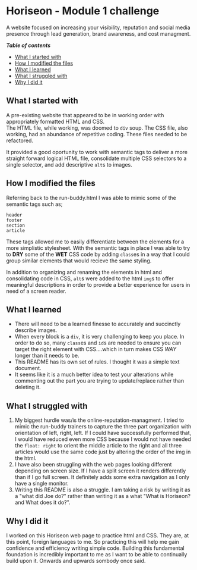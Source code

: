 # Horiseon - Module 1 challenge
A website focused on increasing your visibility, reputation and social media presence through lead generation, brand awareness, and cost managment.

***Table of contents***
* [What I started with](#What-I-started-with)
* [How I modified the files](#How-I-modified-the-files)
* [What I learned](#what-i-learned)
* [What I struggled with](#what-i-struggled-with)
* [Why I did it](#why-i-did-it)

## What I started with 

A pre-existing website that appeared to be in working order with appropriately formatted HTML and CSS.  
The HTML file, while working, was doomed to `div` soup. 
The CSS file, also working, had an abundance of repetitive coding.
These files needed to be refactored.

It provided a good oportunity to work with semantic tags to deliver a more straight forward logical HTML file, consolidate multiple CSS selectors to a single selector, and add descriptive `alt`s to images.

## How I modified the files

Referring back to the run-buddy.html I was able to mimic some of the semantic tags such as;
```
header
footer
section
article
```
These tags allowed me to easily differentiate between the elements for a more simplistic stylesheet.  With the semantic tags in place I was able to try to **DRY** some of the **WET** CSS code by adding `class`es in a way that I could group similar elements that would recieve the same styling.

In addition to organizing and renaming the elements in html and consolidating code in CSS, `alt`s were added to the html `img`s to offer meaningful descriptions in order to provide a better experience for users in need of a screen reader.

## What I learned

- There will need to be a learned finesse to accurately and succinctly describe images.  
- When every block is a `div`, it is very challenging to keep you place.  In order to do so, many `class`es and `id`s are needed to ensure you can target the right element with CSS....which in turn makes CSS *WAY* longer than it needs to be.
- This README has its own set of rules.  I thought it was a simple text document.
- It seems like it is a much better idea to test your alterations while commenting out the part you are trying to update/replace rather than deleting it.

## What I struggled with

1. My biggest hurdle was/is the online-reputation-managment.  I tried to mimic the run-buddy trainers to capture the three part organization with orientation of left, right, left.  If I could have successfully performed that, I would have reduced even more CSS because I would not have needed the `float: right` to orient the middle article to the right and all three articles would use the same code just by altering the order of the img in the html.
2. I have also been struggling with the web pages looking different depending on screen size.  If I have a split screen it renders differently than if I go full screen.  It definitely adds some extra navigation as I only have a single monitor.
3. Writing this README is also a struggle.  I am taking a risk by writing it as a "what did Joe do?" rather than writing it as a what "What is Horiseon? and What does it do?".

## Why I did it

I worked on this Horiseon web page to practice html and CSS.  They are, at this point, foreign languages to me.  So practicing this will help me gain confidence and efficiency writing simple code.  Building this fundamental foundation is incredibly important to me as I want to be able to continually build upon it.  Onwards and upwards sombody once said.